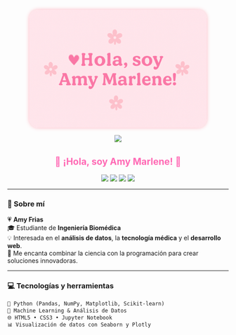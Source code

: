 <p align="center">
  <img src="https://github.com/amymarlene/amymarlene/blob/main/perfil.png?raw=true" 
       alt="Banner Amy Marlene" 
       width="80%" 
       style="border-radius: 20px; box-shadow: 0px 0px 10px #ffb6c1;" />
</p>

<p align="center">
  <img src="https://capsule-render.vercel.app/api?type=waving&color=ffb6c1&height=80&section=header" />
</p>

<h2 align="center" style="color:#ff69b4;">💖 ¡Hola, soy Amy Marlene! 💖</h2>

<p align="center">
  <img src="https://img.shields.io/badge/Ingeniería%20Biomédica-FFC0CB?style=for-the-badge&logoColor=white" />
  <img src="https://img.shields.io/badge/Python-FFE4E1?style=for-the-badge&logo=python&logoColor=ff69b4" />
  <img src="https://img.shields.io/badge/HTML5-FADADD?style=for-the-badge&logo=html5&logoColor=ff69b4" />
  <img src="https://img.shields.io/badge/CSS3-FADADD?style=for-the-badge&logo=css3&logoColor=ff69b4" />
</p>

---

### 🌷 Sobre mí

💗 **Amy Frias**  
🎓 Estudiante de **Ingeniería Biomédica**  
💡 Interesada en el **análisis de datos**, la **tecnología médica** y el **desarrollo web**.  
🌸 Me encanta combinar la ciencia con la programación para crear soluciones innovadoras.  

---

### 💻 Tecnologías y herramientas

```text
🐍 Python (Pandas, NumPy, Matplotlib, Scikit-learn)
🧠 Machine Learning & Análisis de Datos
🌐 HTML5 • CSS3 • Jupyter Notebook
📊 Visualización de datos con Seaborn y Plotly
